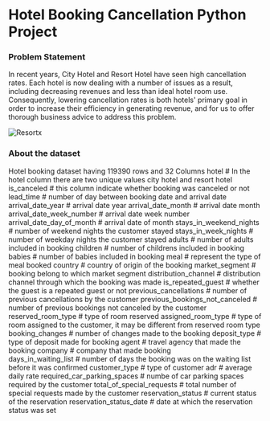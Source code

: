 # Hotel Booking Cancellation Python Project

### Problem Statement 
In recent years, City Hotel and Resort Hotel have seen high cancellation rates. Each hotel is now dealing with a number of issues as a result, including decreasing revenues and less than ideal hotel room use. Consequently, lowering cancellation rates is both hotels' primary goal in order to increase their efficiency in generating revenue, and for us to offer thorough business advice to address this problem.

![Resortx](https://github.com/damodhar92/Projects/assets/104577474/22da70f6-3466-4078-b2df-c06dc4a1c585)

 ### About the dataset 
Hotel booking dataset having 119390 rows and 32 Columns 
hotel                                # In the hotel column there are two unique values city hotel and resort hotel
is_canceled                          # this column indicate whether booking was canceled or not
lead_time                            # number of day between booking date and arrival date
arrival_date_year                    # arrival date year
arrival_date_month                   # arrival date month
arrival_date_week_number             # arrival date week number 
arrival_date_day_of_month            # arrival date of month
stays_in_weekend_nights              # number of weekend nights the customer stayed 
stays_in_week_nights                 # number of weekday nights the customer stayed 
adults                               # number of adults included in booking 
children                             # number of childrens included in booking 
babies                               # number of babies included in booking 
meal                                 # represent the type of meal booked 
country                              # country of origin of the booking 
market_segment                       # booking belong to which market segment 
distribution_channel                 # distribution channel through which the booking was made 
is_repeated_guest                    # whether the guest is a repeated guest or not 
previous_cancellations               # number of previous cancellations by the customer 
previous_bookings_not_canceled       # number of previous bookings not canceled by the customer 
reserved_room_type                   # type of room reserved 
assigned_room_type                   # type of room assigned to the customer, it may be different from reserved room type 
booking_changes                      # number of changes made to the booking 
deposit_type                         # type of deposit made for booking
agent                                # travel agency that made the booking
company                              # company that made booking  
days_in_waiting_list                 # number of days the booking was on the waiting list before it was confirmed
customer_type                        # type of customer 
adr                                  # average daily rate 
required_car_parking_spaces          # numbe of car parking spaces required by the customer 
total_of_special_requests            # total number of special requests made by the customer 
reservation_status                   # current status of the reservation 
reservation_status_date              # date at which the reservation status was set


